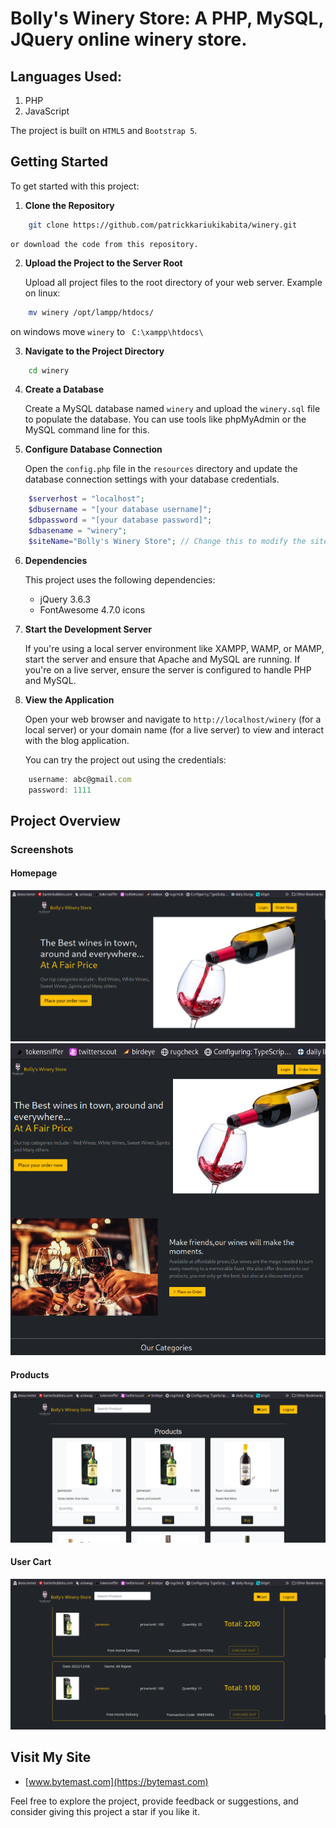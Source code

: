 
# Bolly's Winery Store: A PHP, MySQL, JQuery online winery store.

## Languages Used:
1. PHP
2. JavaScript

The project is built on `HTML5` and `Bootstrap 5`.

## Getting Started

To get started with this project:

1. **Clone the Repository**
```bash
    git clone https://github.com/patrickkariukikabita/winery.git
```
    or download the code from this repository.

2. **Upload the Project to the Server Root**

    Upload all project files to the root directory of your web server. Example on linux:
```bash
    mv winery /opt/lampp/htdocs/
```
on windows
move `winery` to ` C:\xampp\htdocs\`

3. **Navigate to the Project Directory**
```bash
    cd winery
```

4. **Create a Database**

    Create a MySQL database named `winery` and upload the `winery.sql` file to populate the database. You can use tools like phpMyAdmin or the MySQL command line for this.

5. **Configure Database Connection**

    Open the `config.php` file in the `resources` directory and update the database connection settings with your database credentials.
```php
    $serverhost = "localhost";
    $dbusername = "[your database username]";
    $dbpassword = "[your database password]";
    $dbasename = "winery";
    $siteName="Bolly's Winery Store"; // Change this to modify the site name
```

6. **Dependencies**

    This project uses the following dependencies:
    - jQuery 3.6.3
    - FontAwesome 4.7.0 icons


8. **Start the Development Server**

    If you're using a local server environment like XAMPP, WAMP, or MAMP, start the server and ensure that Apache and MySQL are running. If you're on a live server, ensure the server is configured to handle PHP and MySQL.

9. **View the Application**

    Open your web browser and navigate to `http://localhost/winery` (for a local server) or your domain name (for a live server) to view and interact with the blog application.

    You can try the project out using the credentials:
```javascript
    username: abc@gmail.com
    password: 1111
```

## Project Overview

### Screenshots

#### Homepage
![Homepage top section](resources/imgs/homepage1.png)
![Homepage bottom section](resources/imgs/homepage2.png)

#### Products
![Create a skill](resources/imgs/products.png)

#### User Cart
![Cart](resources/imgs/cart.png)


## Visit My Site

- [www.bytemast.com](https://bytemast.com)

Feel free to explore the project, provide feedback or suggestions, and consider giving this project a star if you like it.
